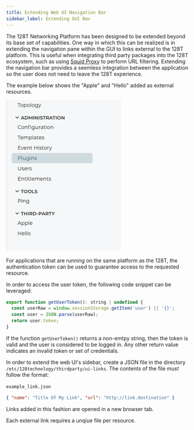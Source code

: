 ```yaml
---
title: Extending Web UI Navigation Bar
sidebar_label: Extending GUI Nav
---
```


The 128T Networking Platform has been designed to be extended beyond its base set of capabilities. One way in which this can be realized is in extending the navigation pane within the GUI to links external to the 128T platform. This is useful when integrating third party packages into the 128T ecosystem, such as using [Squid Proxy](http://www.squid-cache.org) to perform URL filtering. Extending the navigation bar provides a seemless integration between the application so the user does not need to leave the 128T experience.

The example below shows the "Apple" and "Hello" added as external resources.

![Example](/img/howto_extend_gui_nav.png)

For applications that are running on the same platform as the 128T, the authentication token can be used to guarantee access to the requested resource.

In order to access the user token, the following code snippet can be leveraged:
```js
export function getUserToken(): string | undefined {
  const userRaw = window.sessionStorage.getItem('user') || '{}';
  const user = JSON.parse(userRaw);
  return user.token;
}
```
If the function `getUserToken()` returns a non-emtpy string, then the token is valid and the user is considered to be logged in. Any other return value indicates an invalid token or set of credentials.

In order to extend the web UI's sidebar, create a JSON file in the directory `/etc/128technology/thirdparty/ui-links`.  The contents of the file *must* follow the format:

`example_link.json`
```json
{ "name": "Title Of My Link", "url": "http://link.destination" }
```

Links added in this fashion are opened in a new browser tab.

Each external link requires a unqiue file per resource.